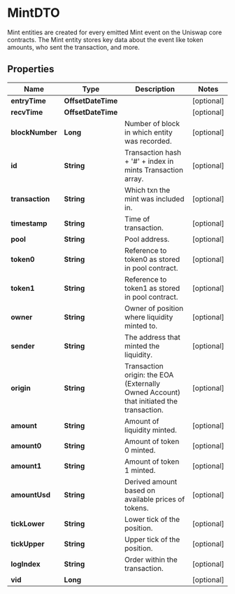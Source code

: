 

# MintDTO

Mint entities are created for every emitted Mint event on the Uniswap core contracts. The Mint entity stores key data about the event like token amounts, who sent the transaction, and more.

## Properties

Name | Type | Description | Notes
------------ | ------------- | ------------- | -------------
**entryTime** | **OffsetDateTime** |  |  [optional]
**recvTime** | **OffsetDateTime** |  |  [optional]
**blockNumber** | **Long** | Number of block in which entity was recorded. |  [optional]
**id** | **String** | Transaction hash + &#39;#&#39; + index in mints Transaction array. |  [optional]
**transaction** | **String** | Which txn the mint was included in. |  [optional]
**timestamp** | **String** | Time of transaction. |  [optional]
**pool** | **String** | Pool address. |  [optional]
**token0** | **String** | Reference to token0 as stored in pool contract. |  [optional]
**token1** | **String** | Reference to token1 as stored in pool contract. |  [optional]
**owner** | **String** | Owner of position where liquidity minted to. |  [optional]
**sender** | **String** | The address that minted the liquidity. |  [optional]
**origin** | **String** | Transaction origin: the EOA (Externally Owned Account) that initiated the transaction. |  [optional]
**amount** | **String** | Amount of liquidity minted. |  [optional]
**amount0** | **String** | Amount of token 0 minted. |  [optional]
**amount1** | **String** | Amount of token 1 minted. |  [optional]
**amountUsd** | **String** | Derived amount based on available prices of tokens. |  [optional]
**tickLower** | **String** | Lower tick of the position. |  [optional]
**tickUpper** | **String** | Upper tick of the position. |  [optional]
**logIndex** | **String** | Order within the transaction. |  [optional]
**vid** | **Long** |  |  [optional]



